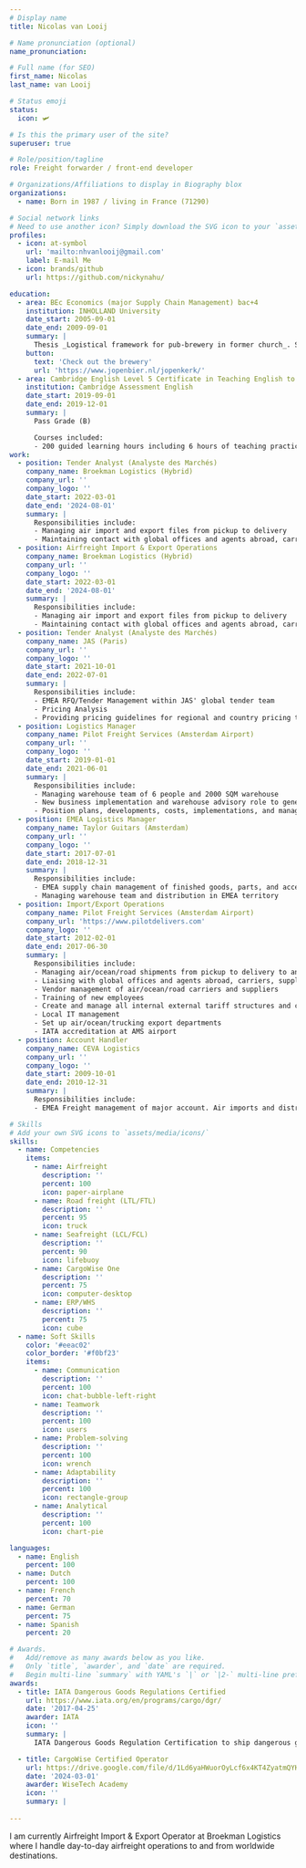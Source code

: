 ```yaml
---
# Display name
title: Nicolas van Looij

# Name pronunciation (optional)
name_pronunciation:

# Full name (for SEO)
first_name: Nicolas
last_name: van Looij

# Status emoji
status:
  icon: 🛩️

# Is this the primary user of the site?
superuser: true

# Role/position/tagline
role: Freight forwarder / front-end developer

# Organizations/Affiliations to display in Biography blox
organizations:
  - name: Born in 1987 / living in France (71290)

# Social network links
# Need to use another icon? Simply download the SVG icon to your `assets/media/icons/` folder.
profiles:
  - icon: at-symbol
    url: 'mailto:nhvanlooij@gmail.com'
    label: E-mail Me
  - icon: brands/github
    url: https://github.com/nickynahu/

education:
  - area: BEc Economics (major Supply Chain Management) bac+4
    institution: INHOLLAND University
    date_start: 2005-09-01
    date_end: 2009-09-01
    summary: |
      Thesis _Logistical framework for pub-brewery in former church_. Supervised by [Prof Roderick Balk]. Presented papers at university to Jopen B.V. with succesful graduation and seen partial implementation in 2010.
    button:
      text: 'Check out the brewery'
      url: 'https://www.jopenbier.nl/jopenkerk/'
  - area: Cambridge English Level 5 Certificate in Teaching English to Speakers of Other Languages (CELTA) 
    institution: Cambridge Assessment English
    date_start: 2019-09-01
    date_end: 2019-12-01
    summary: |
      Pass Grade (B)

      Courses included:
      - 200 guided learning hours including 6 hours of teaching practice
work:
  - position: Tender Analyst (Analyste des Marchés)
    company_name: Broekman Logistics (Hybrid)
    company_url: ''
    company_logo: ''
    date_start: 2022-03-01
    date_end: '2024-08-01'
    summary: |
      Responsibilities include:
      - Managing air import and export files from pickup to delivery
      - Maintaining contact with global offices and agents abroad, carriers, suppliers, customers and other vendors and internal departments and stakeholders.
  - position: Airfreight Import & Export Operations
    company_name: Broekman Logistics (Hybrid)
    company_url: ''
    company_logo: ''
    date_start: 2022-03-01
    date_end: '2024-08-01'
    summary: |
      Responsibilities include:
      - Managing air import and export files from pickup to delivery
      - Maintaining contact with global offices and agents abroad, carriers, suppliers, customers and other vendors and internal departments and stakeholders.
  - position: Tender Analyst (Analyste des Marchés)
    company_name: JAS (Paris)
    company_url: ''
    company_logo: ''
    date_start: 2021-10-01
    date_end: 2022-07-01
    summary: |
      Responsibilities include:
      - EMEA RFQ/Tender Management within JAS' global tender team
      - Pricing Analysis
      - Providing pricing guidelines for regional and country pricing teams
  - position: Logistics Manager
    company_name: Pilot Freight Services (Amsterdam Airport)
    company_url: ''
    company_logo: ''
    date_start: 2019-01-01
    date_end: 2021-06-01
    summary: |
      Responsibilities include:
      - Managing warehouse team of 6 people and 2000 SQM warehouse
      - New business implementation and warehouse advisory role to general MT
      - Position plans, developments, costs, implementations, and manage WH projects
  - position: EMEA Logistics Manager
    company_name: Taylor Guitars (Amsterdam)
    company_url: ''
    company_logo: ''
    date_start: 2017-07-01
    date_end: 2018-12-31
    summary: |
      Responsibilities include:
      - EMEA supply chain management of finished goods, parts, and accessories for designer, manufacturer, and seller of professional acoustic guitars
      - Managing warehouse team and distribution in EMEA territory
  - position: Import/Export Operations
    company_name: Pilot Freight Services (Amsterdam Airport)
    company_url: 'https://www.pilotdelivers.com'
    company_logo: ''
    date_start: 2012-02-01
    date_end: 2017-06-30
    summary: |
      Responsibilities include:
      - Managing air/ocean/road shipments from pickup to delivery to and from worldwide origins and destinations
      - Liaising with global offices and agents abroad, carriers, suppliers, customers and other vendors and internal departments and stakeholders.
      - Vendor management of air/ocean/road carriers and suppliers
      - Training of new employees
      - Create and manage all internal external tariff structures and client proposals
      - Local IT management
      - Set up air/ocean/trucking export departments
      - IATA accreditation at AMS airport
  - position: Account Handler
    company_name: CEVA Logistics
    company_url: ''
    company_logo: ''
    date_start: 2009-10-01
    date_end: 2010-12-31
    summary: |
      Responsibilities include:
      - EMEA Freight management of major account. Air imports and distribution by FTL road service.

# Skills
# Add your own SVG icons to `assets/media/icons/`
skills:
  - name: Competencies
    items:
      - name: Airfreight
        description: ''
        percent: 100
        icon: paper-airplane
      - name: Road freight (LTL/FTL)
        description: ''
        percent: 95
        icon: truck
      - name: Seafreight (LCL/FCL)
        description: ''
        percent: 90
        icon: lifebuoy
      - name: CargoWise One
        description: ''
        percent: 75
        icon: computer-desktop
      - name: ERP/WHS
        description: ''
        percent: 75
        icon: cube
  - name: Soft Skills
    color: '#eeac02'
    color_border: '#f0bf23'
    items:
      - name: Communication
        description: ''
        percent: 100
        icon: chat-bubble-left-right
      - name: Teamwork
        description: ''
        percent: 100
        icon: users
      - name: Problem-solving
        description: ''
        percent: 100
        icon: wrench
      - name: Adaptability
        description: ''
        percent: 100
        icon: rectangle-group
      - name: Analytical
        description: ''
        percent: 100
        icon: chart-pie

languages:
  - name: English
    percent: 100
  - name: Dutch
    percent: 100
  - name: French
    percent: 70
  - name: German
    percent: 75
  - name: Spanish
    percent: 20

# Awards.
#   Add/remove as many awards below as you like.
#   Only `title`, `awarder`, and `date` are required.
#   Begin multi-line `summary` with YAML's `|` or `|2-` multi-line prefix and indent 2 spaces below.
awards:
  - title: IATA Dangerous Goods Regulations Certified
    url: https://www.iata.org/en/programs/cargo/dgr/
    date: '2017-04-25'
    awarder: IATA
    icon: ''
    summary: |
      IATA Dangerous Goods Regulation Certification to ship dangerous goods by air.

  - title: CargoWise Certified Operator
    url: https://drive.google.com/file/d/1Ld6yaHWuorOyLcf6x4KT4ZyatmQYK2dU/view?usp=sharing
    date: '2024-03-01'
    awarder: WiseTech Academy
    icon: ''
    summary: |
      
---
```


I am currently Airfreight Import & Export Operator at Broekman Logistics where I handle day-to-day airfreight operations to and from worldwide destinations.